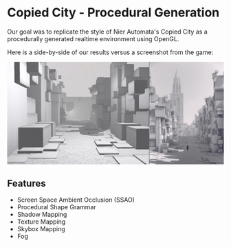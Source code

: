 # Copied City - Procedural Generation

Our goal was to replicate the style of Nier Automata's Copied City as a procedurally generated realtime environment using OpenGL.

Here is a side-by-side of our results versus a screenshot from the game:

![image](results/sidebyside.png)


## Features

- Screen Space Ambient Occlusion (SSAO)
- Procedural Shape Grammar
- Shadow Mapping
- Texture Mapping
- Skybox Mapping
- Fog
